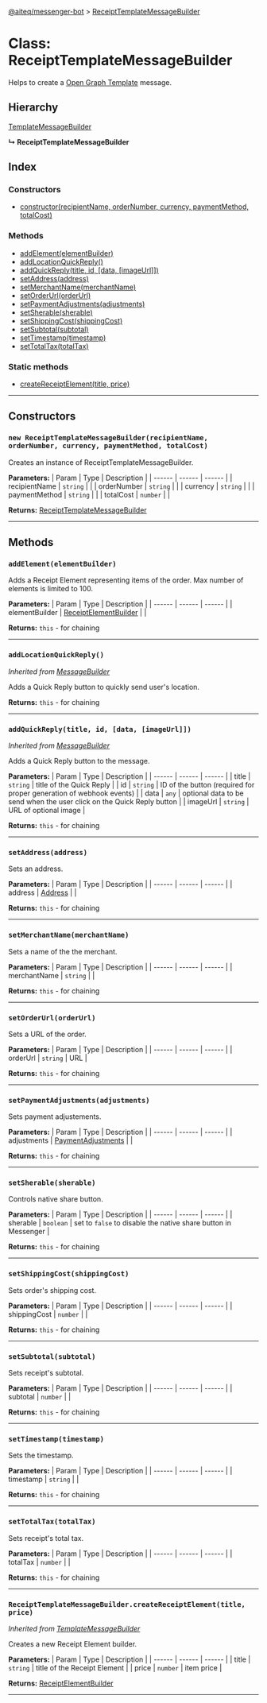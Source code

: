 [@aiteq/messenger-bot](../README.md) > [ReceiptTemplateMessageBuilder](../classes/receipttemplatemessagebuilder.md)

# Class: ReceiptTemplateMessageBuilder

Helps to create a [Open Graph Template](https://developers.facebook.com/docs/messenger-platform/send-api-reference/receipt-template) message.

## Hierarchy

[TemplateMessageBuilder](templatemessagebuilder.md)

**↳ ReceiptTemplateMessageBuilder**

## Index

### Constructors

* [constructor(recipientName, orderNumber, currency, paymentMethod, totalCost)](receipttemplatemessagebuilder.md#constructor)

### Methods

* [addElement(elementBuilder)](receipttemplatemessagebuilder.md#addelement)
* [addLocationQuickReply()](receipttemplatemessagebuilder.md#addlocationquickreply)
* [addQuickReply(title, id, [data, [imageUrl]])](receipttemplatemessagebuilder.md#addquickreply)
* [setAddress(address)](receipttemplatemessagebuilder.md#setaddress)
* [setMerchantName(merchantName)](receipttemplatemessagebuilder.md#setmerchantname)
* [setOrderUrl(orderUrl)](receipttemplatemessagebuilder.md#setorderurl)
* [setPaymentAdjustments(adjustments)](receipttemplatemessagebuilder.md#setpaymentadjustments)
* [setSherable(sherable)](receipttemplatemessagebuilder.md#setsherable)
* [setShippingCost(shippingCost)](receipttemplatemessagebuilder.md#setshippingcost)
* [setSubtotal(subtotal)](receipttemplatemessagebuilder.md#setsubtotal)
* [setTimestamp(timestamp)](receipttemplatemessagebuilder.md#settimestamp)
* [setTotalTax(totalTax)](receipttemplatemessagebuilder.md#settotaltax)

### Static methods

* [createReceiptElement(title, price)](receipttemplatemessagebuilder.md#createreceiptelement)

---

## Constructors

<a id="constructor"></a>
### `new ReceiptTemplateMessageBuilder(recipientName, orderNumber, currency, paymentMethod, totalCost)`

Creates an instance of ReceiptTemplateMessageBuilder.

**Parameters:**
| Param | Type | Description |
| ------ | ------ | ------ |
| recipientName | `string`   |  |
| orderNumber | `string`   |  |
| currency | `string`   |  |
| paymentMethod | `string`   |  |
| totalCost | `number`   |  |

**Returns:** [ReceiptTemplateMessageBuilder](receipttemplatemessagebuilder.md)

---

## Methods

<a id="addelement"></a>
###  `addElement(elementBuilder)`

Adds a Receipt Element representing items of the order. Max number of elements is limited to 100.

**Parameters:**
| Param | Type | Description |
| ------ | ------ | ------ |
| elementBuilder | [ReceiptElementBuilder](receiptelementbuilder.md)   | |

**Returns:** `this` - for chaining
___

<a id="addlocationquickreply"></a>
###  `addLocationQuickReply()`

*Inherited from [MessageBuilder](messagebuilder.md)*

Adds a Quick Reply button to quickly send user's location.

**Returns:** `this` - for chaining
___

<a id="addquickreply"></a>
###  `addQuickReply(title, id, [data, [imageUrl]])`

*Inherited from [MessageBuilder](messagebuilder.md)*

Adds a Quick Reply button to the message.

**Parameters:**
| Param | Type | Description |
| ------ | ------ | ------ |
| title | `string` | title of the Quick Reply |
| id | `string` | ID of the button (required for proper generation of webhook events) |
| data | `any` | optional data to be send when the user click on the Quick Reply button |
| imageUrl | `string` | URL of optional image |

**Returns:** `this` - for chaining
___

<a id="setaddress"></a>
###  `setAddress(address)`

Sets an address.

**Parameters:**
| Param | Type | Description |
| ------ | ------ | ------ |
| address | [Address](../interfaces/send.address.md)   |  |

**Returns:** `this` - for chaining
___

<a id="setmerchantname"></a>
###  `setMerchantName(merchantName)`

Sets a name of the the merchant.

**Parameters:**
| Param | Type | Description |
| ------ | ------ | ------ |
| merchantName | `string`   |  |

**Returns:** `this` - for chaining
___

<a id="setorderurl"></a>
###  `setOrderUrl(orderUrl)`

Sets a URL of the order.

**Parameters:**
| Param | Type | Description |
| ------ | ------ | ------ |
| orderUrl | `string`   | URL |

**Returns:** `this` - for chaining
___

<a id="setpaymentadjustments"></a>
###  `setPaymentAdjustments(adjustments)`

Sets payment adjustements.

**Parameters:**
| Param | Type | Description |
| ------ | ------ | ------ |
| adjustments | [PaymentAdjustments](../interfaces/send.paymentadjustments.md)   |  |

**Returns:** `this` - for chaining
___

<a id="setsherable"></a>
###  `setSherable(sherable)`

Controls native share button.

**Parameters:**
| Param | Type | Description |
| ------ | ------ | ------ |
| sherable | `boolean`   |  set to `false` to disable the native share button in Messenger |

**Returns:** `this` - for chaining
___

<a id="setshippingcost"></a>
###  `setShippingCost(shippingCost)`

Sets order's shipping cost.

**Parameters:**
| Param | Type | Description |
| ------ | ------ | ------ |
| shippingCost | `number`   |  |

**Returns:** `this` - for chaining
___

<a id="setsubtotal"></a>
###  `setSubtotal(subtotal)`

Sets receipt's subtotal.

**Parameters:**
| Param | Type | Description |
| ------ | ------ | ------ |
| subtotal | `number`   |  |

**Returns:** `this` - for chaining
___

<a id="settimestamp"></a>
###  `setTimestamp(timestamp)`

Sets the timestamp.

**Parameters:**
| Param | Type | Description |
| ------ | ------ | ------ |
| timestamp | `string`   |  |

**Returns:** `this` - for chaining
___

<a id="settotaltax"></a>
###  `setTotalTax(totalTax)`

Sets receipt's total tax.

**Parameters:**
| Param | Type | Description |
| ------ | ------ | ------ |
| totalTax | `number`   |  |

**Returns:** `this` - for chaining
___

<a id="createreceiptelement"></a>
### `ReceiptTemplateMessageBuilder.createReceiptElement(title, price)`

*Inherited from [TemplateMessageBuilder](templatemessagebuilder.md)*

Creates a new Receipt Element builder.

**Parameters:**
| Param | Type | Description |
| ------ | ------ | ------ |
| title | `string`   |  title of the Receipt Element |
| price | `number`   |  item price |

**Returns:** [ReceiptElementBuilder](receiptelementbuilder.md)
___
